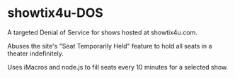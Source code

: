 # showtix4u-DOS

A targeted Denial of Service for shows hosted at showtix4u.com.

Abuses the site's "Seat Temporarily Held" feature to hold all seats in a theater indefinitely.

Uses iMacros and node.js to fill seats every 10 minutes for a selected show.
